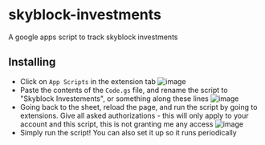 # skyblock-investments
A google apps script to track skyblock investments
## Installing
- Click on `App Scripts` in the extension tab
![image](https://github.com/user-attachments/assets/85860f3e-8d00-4715-9c1a-9dd8f3c7cfad)
- Paste the contents of the `Code.gs` file, and rename the script to "Skyblock Investements", or something along these lines
![image](https://github.com/user-attachments/assets/b0b3508f-908c-4860-aa0b-88a34bc6ea33)
- Going back to the sheet, reload the page, and run the script by going to extensions. Give all asked authorizations - this will only apply to your account and this script, this is not granting me any access
![image](https://github.com/user-attachments/assets/3ba56df3-1f20-4b8d-bd50-a0e8368130a6)
- Simply run the script! You can also set it up so it runs periodically
